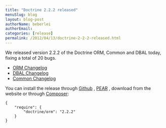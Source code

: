 ```yaml
---
title: "Doctrine 2.2.2 released"
menuSlug: blog
layout: blog-post
authorName: beberlei
authorEmail:
categories: [release]
permalink: /2012/04/13/doctrine-2-2-2-released.html
---
```

We released version 2.2.2 of the Doctrine ORM, Common and DBAL today,
fixing a total of 20 bugs.

-   [ORM
    Changelog](http://www.doctrine-project.org/jira/browse/DDC/fixforversion/10195)
-   [DBAL
    Changelog](http://www.doctrine-project.org/jira/browse/DBAL/fixforversion/10197)
-   [Common
    Changelog](http://www.doctrine-project.org/jira/browse/DCOM/fixforversion/10199)

You can install the release through
[Github](https://github.com/doctrine/doctrine2) ,
[PEAR](http://pear.doctrine-project.org) , download from the website or
through [Composer](http://www.packagist.org):

    {
        "require": {
            "doctrine/orm": "2.2.2"
        }
    }
